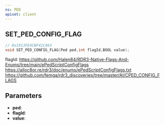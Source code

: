 ```yaml
---
ns: PED
apiset: client
---
```

## SET_PED_CONFIG_FLAG

```c
// 0x1913FE4CBF41C463
void SET_PED_CONFIG_FLAG(Ped ped,int flagId,BOOL value);
```

flagId: https://github.com/Halen84/RDR3-Native-Flags-And-Enums/tree/main/ePedScriptConfigFlags
https://alloc8or.re/rdr3/doc/enums/ePedScriptConfigFlags.txt
https://github.com/femga/rdr3_discoveries/tree/master/AI/CPED_CONFIG_FLAGS

## Parameters
* **ped**:
* **flagId**:
* **value**: